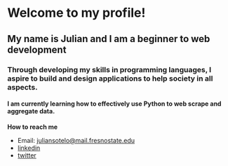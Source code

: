 # Welcome to my profile!

## My name is Julian and I am a beginner to web development

### Through developing my skills in programming languages, I aspire to build and design applications to help society in all aspects. 

#### I am currently learning how to effectively use Python to web scrape and aggregate data. 

**How to reach me**
- Email: juliansotelo@mail.fresnostate.edu
- [linkedin](https://www.linkedin.com/in/julian-sotelo-553252173) 
- [twitter](https://twitter.com/CryptoCorleone8) 
